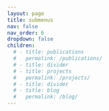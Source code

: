```yaml
---
layout: page
title: submenus
nav: false
nav_order: 6
dropdown: false
children:
  # - title: publications
  #   permalink: /publications/
  # - title: divider
  # - title: projects
  #   permalink: /projects/
  # - title: divider
  # - title: blog
  #   permalink: /blog/
---
```

